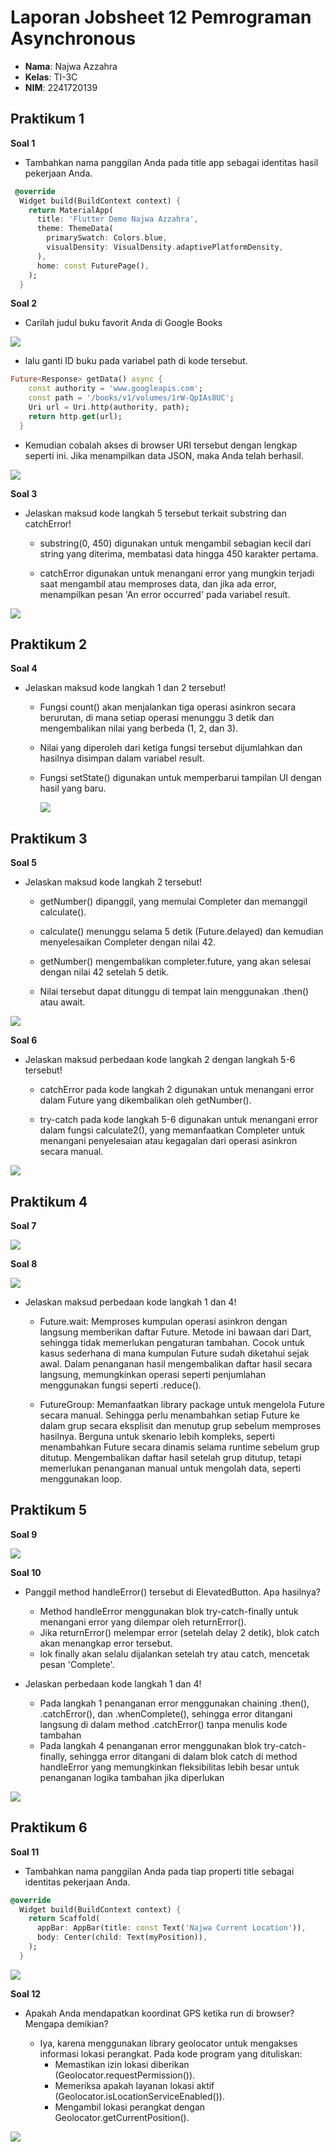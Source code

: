 # Laporan Jobsheet 12 Pemrograman Asynchronous

- **Nama**: Najwa Azzahra
- **Kelas**: TI-3C
- **NIM**: 2241720139

## Praktikum 1

**Soal 1**

- Tambahkan nama panggilan Anda pada title app sebagai identitas hasil pekerjaan Anda.

```dart
 @override
  Widget build(BuildContext context) {
    return MaterialApp(
      title: 'Flutter Demo Najwa Azzahra',
      theme: ThemeData(
        primarySwatch: Colors.blue,
        visualDensity: VisualDensity.adaptivePlatformDensity,
      ),
      home: const FuturePage(),
    );
  }
```

**Soal 2**

- Carilah judul buku favorit Anda di Google Books

<img src="img/s1.png"/>

- lalu ganti ID buku pada variabel path di kode tersebut.

```dart
Future<Response> getData() async {
    const authority = 'www.googleapis.com';
    const path = '/books/v1/volumes/1rW-QpIAs8UC';
    Uri url = Uri.http(authority, path);
    return http.get(url);
  }
```

- Kemudian cobalah akses di browser URI tersebut dengan lengkap seperti ini. Jika menampilkan data JSON, maka Anda telah berhasil.

<img src="img/s2.png"/>

**Soal 3**

- Jelaskan maksud kode langkah 5 tersebut terkait substring dan catchError!

  - substring(0, 450) digunakan untuk mengambil sebagian kecil dari string yang diterima, membatasi data hingga 450 karakter pertama.

  - catchError digunakan untuk menangani error yang mungkin terjadi saat mengambil atau memproses data, dan jika ada error, menampilkan pesan 'An error occurred' pada variabel result.

<img src="img/s3.gif"/>

## Praktikum 2

**Soal 4**

- Jelaskan maksud kode langkah 1 dan 2 tersebut!

  - Fungsi count() akan menjalankan tiga operasi asinkron secara berurutan, di mana setiap operasi menunggu 3 detik dan mengembalikan nilai yang berbeda (1, 2, dan 3).

  - Nilai yang diperoleh dari ketiga fungsi tersebut dijumlahkan dan hasilnya disimpan dalam variabel result.

  - Fungsi setState() digunakan untuk memperbarui tampilan UI dengan hasil yang baru.

    <img src="img/s4.png"/>

## Praktikum 3

**Soal 5**

- Jelaskan maksud kode langkah 2 tersebut!

  - getNumber() dipanggil, yang memulai Completer dan memanggil calculate().

  - calculate() menunggu selama 5 detik (Future.delayed) dan kemudian menyelesaikan Completer dengan nilai 42.

  - getNumber() mengembalikan completer.future, yang akan selesai dengan nilai 42 setelah 5 detik.

  - Nilai tersebut dapat ditunggu di tempat lain menggunakan .then() atau await.

<img src="img/s5.gif"/>

**Soal 6**

- Jelaskan maksud perbedaan kode langkah 2 dengan langkah 5-6 tersebut!

  - catchError pada kode langkah 2 digunakan untuk menangani error dalam Future yang dikembalikan oleh getNumber().

  - try-catch pada kode langkah 5-6 digunakan untuk menangani error dalam fungsi calculate2(), yang memanfaatkan Completer untuk menangani penyelesaian atau kegagalan dari operasi asinkron secara manual.

<img src="img/s6.gif"/>

## Praktikum 4

**Soal 7**

<img src="img/s7.gif"/>

**Soal 8**

<img src="img/s8.gif"/>

- Jelaskan maksud perbedaan kode langkah 1 dan 4!

  - Future.wait: Memproses kumpulan operasi asinkron dengan langsung memberikan daftar Future. Metode ini bawaan dari Dart, sehingga tidak memerlukan pengaturan tambahan. Cocok untuk kasus sederhana di mana kumpulan Future sudah diketahui sejak awal. Dalam penanganan hasil mengembalikan daftar hasil secara langsung, memungkinkan operasi seperti penjumlahan menggunakan fungsi seperti .reduce().

  - FutureGroup: Memanfaatkan library package untuk mengelola Future secara manual. Sehingga perlu menambahkan setiap Future ke dalam grup secara eksplisit dan menutup grup sebelum memproses hasilnya. Berguna untuk skenario lebih kompleks, seperti menambahkan Future secara dinamis selama runtime sebelum grup ditutup. Mengembalikan daftar hasil setelah grup ditutup, tetapi memerlukan penanganan manual untuk mengolah data, seperti menggunakan loop.


## Praktikum 5

**Soal 9**

<img src="img/s9.gif"/>


**Soal 10**

- Panggil method handleError() tersebut di ElevatedButton. Apa hasilnya? 

  - Method handleError menggunakan blok try-catch-finally untuk menangani error yang dilempar oleh returnError().
  - Jika returnError() melempar error (setelah delay 2 detik), blok catch akan menangkap error tersebut.
  - lok finally akan selalu dijalankan setelah try atau catch, mencetak pesan 'Complete'.

- Jelaskan perbedaan kode langkah 1 dan 4!

  - Pada langkah 1 penanganan error menggunakan chaining .then(), .catchError(), dan .whenComplete(), sehingga error ditangani langsung di dalam method .catchError() tanpa menulis kode tambahan
  - Pada langkah 4 penanganan error menggunakan blok try-catch-finally, sehingga error ditangani di dalam blok catch di method handleError yang memungkinkan fleksibilitas lebih besar untuk penanganan logika tambahan jika diperlukan

<img src="img/s10.gif"/>


## Praktikum 6

**Soal 11**

- Tambahkan nama panggilan Anda pada tiap properti title sebagai identitas pekerjaan Anda.

```dart
@override
  Widget build(BuildContext context) {
    return Scaffold(
      appBar: AppBar(title: const Text('Najwa Current Location')),
      body: Center(child: Text(myPosition)),
    );
  }
```

<img src="img/s11.gif"/>


**Soal 12**

- Apakah Anda mendapatkan koordinat GPS ketika run di browser? Mengapa demikian?

    - Iya, karena menggunakan library geolocator untuk mengakses informasi lokasi perangkat. 
    Pada kode program yang dituliskan:
      - Memastikan izin lokasi diberikan (Geolocator.requestPermission()).
      - Memeriksa apakah layanan lokasi aktif (Geolocator.isLocationServiceEnabled()).
      - Mengambil lokasi perangkat dengan Geolocator.getCurrentPosition().

<img src="img/s12.gif"/>